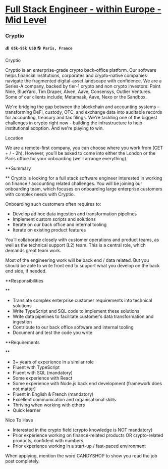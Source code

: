 # [Full Stack Engineer - within Europe - Mid Level](https://www.remotewlb.com/apply/full-stack-engineer-within-europe-mid-level)  
### Cryptio  
#### `💰 65k-95k USD` `🌎 Paris, France`  

Cryptio  
  
Cryptio is an enterprise-grade crypto back-office platform. Our software helps financial institutions, corporates and crypto-native companies navigate the fragmented digital-asset landscape with confidence. We are a Series-A company, backed by tier-1 crypto and non crypto investors: Point Nine, BlueYard, Tim Draper, Alven, Aave, Consensys, Outlier Ventures. Some of our clients include; Metamask, Aave, Nexo or the Sandbox.  
  
We're bridging the gap between the blockchain and accounting systems – transforming DeFi, custody, OTC, and exchange data into auditable records for accounting, treasury and tax filings. We're tackling one of the biggest challenges in crypto right now - building the infrastructure to help institutional adoption. And we're playing to win.  
  
Location  
  
We are a remote-first company, you can choose where you work from (CET + / - 2h). However, you’ll be asked to come into either the London or the Paris office for your onboarding (we’ll arrange everything).  
  
 **Summary  
  
** Cryptio is looking for a full stack software engineer interested in working on finance / accounting related challenges. You will be joining our onboarding team, which focuses on onboarding large enterprise customers with complex needs with Cryptio.  
  
Onboarding such customers often requires to:  
  

  * Develop ad hoc data ingestion and transformation pipelines
  * Implement custom scripts and solutions
  * Iterate on our back office and internal tooling
  * Iterate on existing product features  
  

You’ll collaborate closely with customer operations and product teams, as well as the technical support (L2) team. This is a central role, which demands great team work.  
  
Most of the engineering work will be back end / data related. But you should be able to write front end to support what you develop on the back end side, if needed.  
  
 **Responsibilities  
  
**

  * Translate complex enterprise customer requirements into technical solutions
  * Write TypeScript and SQL code to implement these solutions
  * Write data pipelines to facilitate customer’s data transformation and ingestion
  * Contribute to our back office software and internal tooling
  * Document and test the code you write  
  

**Requirements  
  
**

  * 3+ years of experience in a similar role
  * Fluent with TypeScript
  * Fluent with SQL (mandatory)
  * Some experience with React
  * Some experience with Node.js back end development (framework does not matter)
  * Fluent in English & French (mandatory)
  * Excellent communication and organisational skills
  * Thriving when working with others
  * Quick learner  
  

Nice To Have  
  

  * Interested in the crypto field (crypto knowledge is NOT mandatory)
  * Prior experience working on finance-related products OR crypto-related products, confident with numbers
  * Prior experience working in a start-up / fast-paced environment  
  

When applying, mention the word CANDYSHOP to show you read the job post completely.

